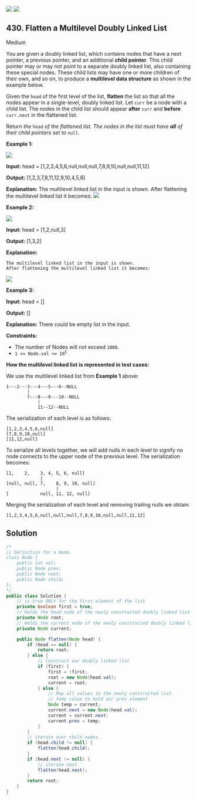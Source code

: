 [![](https://img.shields.io/github/stars/javadev/LeetCode-in-Java?label=Stars&style=flat-square)](https://github.com/javadev/LeetCode-in-Java)
[![](https://img.shields.io/github/forks/javadev/LeetCode-in-Java?label=Fork%20me%20on%20GitHub%20&style=flat-square)](https://github.com/javadev/LeetCode-in-Java/fork)

## 430\. Flatten a Multilevel Doubly Linked List

Medium

You are given a doubly linked list, which contains nodes that have a next pointer, a previous pointer, and an additional **child pointer**. This child pointer may or may not point to a separate doubly linked list, also containing these special nodes. These child lists may have one or more children of their own, and so on, to produce a **multilevel data structure** as shown in the example below.

Given the `head` of the first level of the list, **flatten** the list so that all the nodes appear in a single-level, doubly linked list. Let `curr` be a node with a child list. The nodes in the child list should appear **after** `curr` and **before** `curr.next` in the flattened list.

Return _the_ `head` _of the flattened list. The nodes in the list must have **all** of their child pointers set to_ `null`.

**Example 1:**

![](https://assets.leetcode.com/uploads/2021/11/09/flatten11.jpg)

**Input:** head = [1,2,3,4,5,6,null,null,null,7,8,9,10,null,null,11,12]

**Output:** [1,2,3,7,8,11,12,9,10,4,5,6]

**Explanation:** The multilevel linked list in the input is shown. After flattening the multilevel linked list it becomes: ![](https://assets.leetcode.com/uploads/2021/11/09/flatten12.jpg) 

**Example 2:**

![](https://assets.leetcode.com/uploads/2021/11/09/flatten2.1jpg)

**Input:** head = [1,2,null,3]

**Output:** [1,3,2]

**Explanation:**

    The multilevel linked list in the input is shown.
    After flattening the multilevel linked list it becomes:

![](https://assets.leetcode.com/uploads/2021/11/24/list.jpg) 

**Example 3:**

**Input:** head = []

**Output:** []

**Explanation:** There could be empty list in the input. 

**Constraints:**

*   The number of Nodes will not exceed `1000`.
*   <code>1 <= Node.val <= 10<sup>5</sup></code>

**How the multilevel linked list is represented in test cases:**

We use the multilevel linked list from **Example 1** above:

    1---2---3---4---5---6--NULL
            |
            7---8---9---10--NULL
                |
                11--12--NULL

The serialization of each level is as follows:

    [1,2,3,4,5,6,null]
    [7,8,9,10,null]
    [11,12,null] 

To serialize all levels together, we will add nulls in each level to signify no node connects to the upper node of the previous level. The serialization becomes:

    [1,    2,    3, 4, 5, 6, null]
                 |
    [null, null, 7,    8, 9, 10, null]
                       |
    [            null, 11, 12, null] 

Merging the serialization of each level and removing trailing nulls we obtain:

    [1,2,3,4,5,6,null,null,null,7,8,9,10,null,null,11,12]

## Solution

```java
/*
// Definition for a Node.
class Node {
    public int val;
    public Node prev;
    public Node next;
    public Node child;
};
*/
public class Solution {
    // is true ONLY for the first element of the list
    private boolean first = true;
    // Holds the head node of the newly constructed doubly linked list
    private Node root;
    // Holds the current node of the newly constructed doubly linked list
    private Node current;

    public Node flatten(Node head) {
        if (head == null) {
            return root;
        } else {
            // Construct our doubly linked list
            if (first) {
                first = !first;
                root = new Node(head.val);
                current = root;
            } else {
                // Map all values to the newly constructed list.
                // temp value to hold our prev element
                Node temp = current;
                current.next = new Node(head.val);
                current = current.next;
                current.prev = temp;
            }
        }
        // iterate over child nodes.
        if (head.child != null) {
            flatten(head.child);
        }
        if (head.next != null) {
            // iterate next
            flatten(head.next);
        }
        return root;
    }
}
```
